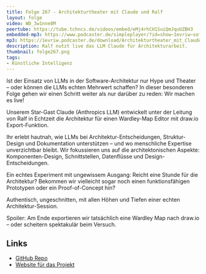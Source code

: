 ```yaml
---
title: Folge 267 - Architekturtheater mit Claude und Ralf
layout: folge
video: WD_3w1nne8M
peertube: https://tube.tchncs.de/videos/embed/eMj4rhCH1SuiQmJquUZBH3
embedded-mp3: https://www.podcaster.de/simpleplayer/?id=show~1evriw~software-architektur-im-stream~pod-a48680580d8a391f4b3359b2d9&v=1749831324
mp3: https://1evriw.podcaster.de/download/Architekturtheater_mit_Claude_und_Ralf.mp3
description: Ralf nutzt live das LLM Claude für Architekturarbeit.
thumbnail: folge267.png
tags:
- Künstliche Intelligenz
---
```


Ist der Einsatz von LLMs in der Software-Architektur nur Hype und
Theater – oder können die LLMs echten Mehrwert schaffen? In dieser
besonderen Folge gehen wir einen Schritt weiter als nur darüber zu
reden: Wir machen es live!

Unserem Star-Gast Claude (Anthropics LLM) entwickelt unter der Leitung
von Ralf in Echtzeit die Architektur für einen Wardley-Map Editor mit
draw.io Export-Funktion.

Ihr erlebt hautnah, wie LLMs bei Architektur-Entscheidungen,
Struktur-Design und Dokumentation unterstützen – und wo menschliche
Expertise unverzichtbar bleibt. Wir fokussieren uns auf die
architektonischen Aspekte: Komponenten-Design, Schnittstellen,
Datenflüsse und Design-Entscheidungen.

Ein echtes Experiment mit ungewissem Ausgang: Reicht eine Stunde für
die Architektur? Bekommen wir vielleicht sogar noch einen
funktionsfähigen Prototypen oder ein Proof-of-Concept hin?

Authentisch, ungeschnitten, mit allen Höhen und Tiefen einer echten
Architektur-Session.

Spoiler: Am Ende exportieren wir tatsächlich eine Wardley Map nach
draw.io – oder scheitern spektakulär beim Versuch.

## Links

* [GitHub Repo](https://github.com/raifdmueller/wardley-map-editor/)
* [Website für das Projekt](https://raifdmueller.github.io/wardley-map-editor/)

